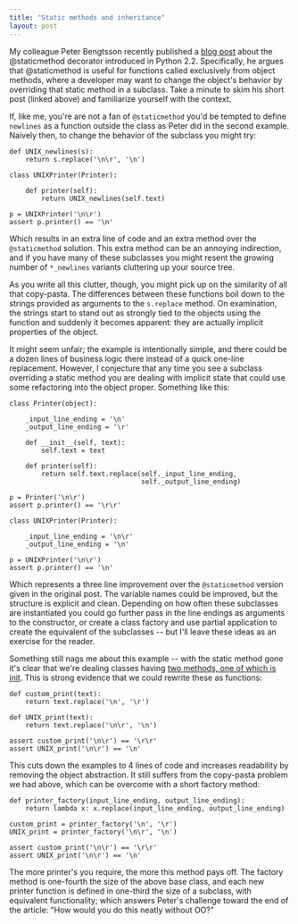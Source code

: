 ```yaml
---
title: "Static methods and inheritance"
layout: post
---
```


My colleague Peter Bengtsson recently published a [blog post](http://www.peterbe.com/plog/newfound-love-of-staticmethod) about the @staticmethod decorator introduced in Python 2.2. Specifically, he argues that @staticmethod is useful for functions called exclusively from object methods, where a developer may want to change the object's behavior by overriding that static method in a subclass. Take a minute to skim his short post (linked above) and familiarize yourself with the context.

If, like me, you're are not a fan of `@staticmethod` you'd be tempted to define `newlines` as a function outside the class as Peter did in the second example. Naively then, to change the behavior of the subclass you might try:

```
def UNIX_newlines(s):
    return s.replace('\n\r', '\n')

class UNIXPrinter(Printer):

    def printer(self):
        return UNIX_newlines(self.text)

p = UNIXPrinter('\n\r')
assert p.printer() == '\n'
```

Which results in an extra line of code and an extra method over the `@staticmethod` solution. This extra method can be an annoying indirection, and if you have many of these subclasses you might resent the growing number of `*_newlines` variants cluttering up your source tree.

As you write all this clutter, though, you might pick up on the similarity of all that copy-pasta. The differences between these functions boil down to the strings provided as arguments to the `s.replace` method. On examination, the strings start to stand out as strongly tied to the objects using the function and suddenly it becomes apparent: they are actually implicit properties of the object.

It might seem unfair; the example is intentionally simple, and there could be a dozen lines of business logic there instead of a quick one-line replacement. However, I conjecture that any time you see a subclass overriding a static method you are dealing with implicit state that could use some refactoring into the object proper. Something like this:

```
class Printer(object):

    _input_line_ending = '\n'
    _output_line_ending = '\r'

    def __init__(self, text):
        self.text = text

    def printer(self):
        return self.text.replace(self._input_line_ending,
                                 self._output_line_ending)

p = Printer('\n\r')
assert p.printer() == '\r\r'

class UNIXPrinter(Printer):

    _input_line_ending = '\n\r'
    _output_line_ending = '\n'

p = UNIXPrinter('\n\r')
assert p.printer() == '\n'
```

Which represents a three line improvement over the `@staticmethod` version given in the original post. The variable names could be improved, but the structure is explicit and clean. Depending on how often these subclasses are instantiated you could go further pass in the line endings as arguments to the constructor, or create a class factory and use partial application to create the equivalent of the subclasses -- but I'll leave these ideas as an exercise for the reader.

Something still nags me about this example -- with the static method gone it's clear that we're dealing classes having [two methods, one of which is init](http://pyvideo.org/video/880/stop-writing-classes). This is strong evidence that we could rewrite these as functions:

```
def custom_print(text):
    return text.replace('\n', '\r')

def UNIX_print(text):
    return text.replace('\n\r', '\n')

assert custom_print('\n\r') == '\r\r'
assert UNIX_print('\n\r') == '\n'
```

This cuts down the examples to 4 lines of code and increases readability by removing the object abstraction. It still suffers from the copy-pasta problem we had above, which can be overcome with a short factory method:

```
def printer_factory(input_line_ending, output_line_ending):
    return lambda x: x.replace(input_line_ending, output_line_ending)

custom_print = printer_factory('\n', '\r')
UNIX_print = printer_factory('\n\r', '\n')

assert custom_print('\n\r') == '\r\r'
assert UNIX_print('\n\r') == '\n'
```

The more printer's you require, the more this method pays off. The factory method is one-fourth the size of the above base class, and each new printer function is defined in one-third the size of a subclass, with equivalent functionality; which answers Peter's challenge toward the end of the article: "How would you do this neatly without OO?"

